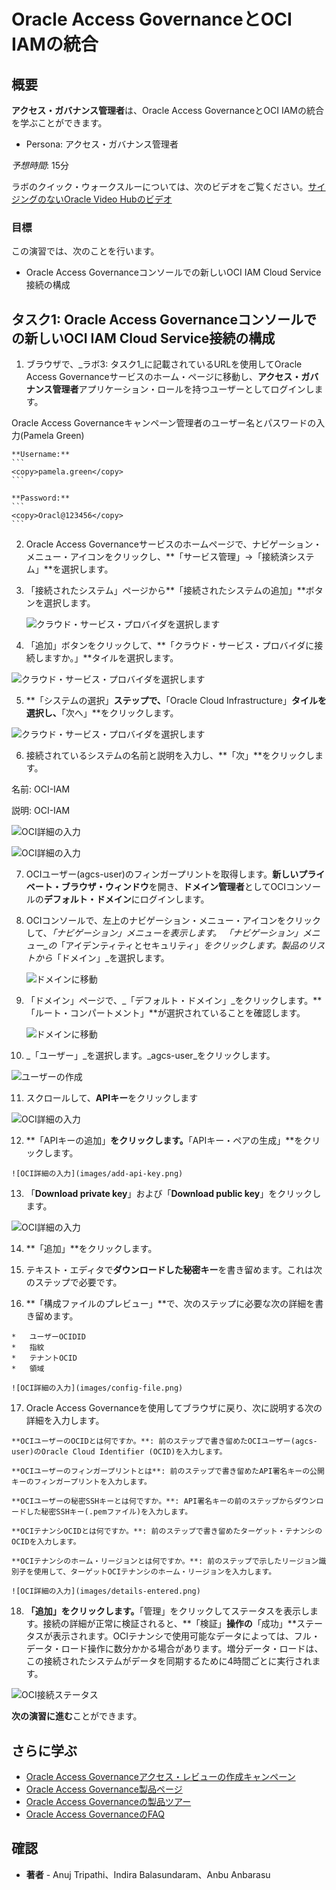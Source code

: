# Oracle Access GovernanceとOCI IAMの統合

## 概要

**アクセス・ガバナンス管理者**は、Oracle Access GovernanceとOCI IAMの統合を学ぶことができます。

*   Persona: アクセス・ガバナンス管理者

_予想時間_: 15分

ラボのクイック・ウォークスルーについては、次のビデオをご覧ください。[サイジングのないOracle Video Hubのビデオ](videohub:1_cupvwe5w)

### 目標

この演習では、次のことを行います。

*   Oracle Access Governanceコンソールでの新しいOCI IAM Cloud Service接続の構成

## タスク1: Oracle Access Governanceコンソールでの新しいOCI IAM Cloud Service接続の構成

1.  ブラウザで、_ラボ3: タスク1_に記載されているURLを使用してOracle Access Governanceサービスのホーム・ページに移動し、**アクセス・ガバナンス管理者**アプリケーション・ロールを持つユーザーとしてログインします。

Oracle Access Governanceキャンペーン管理者のユーザー名とパスワードの入力(Pamela Green)

    **Username:**
    ```
    <copy>pamela.green</copy>
    ```
    
    **Password:**
    ```
    <copy>Oracl@123456</copy>
    ```
    

2.  Oracle Access Governanceサービスのホームページで、ナビゲーション・メニュー・アイコンをクリックし、**「サービス管理」→「接続済システム」**を選択します。
    
3.  「接続されたシステム」ページから**「接続されたシステムの追加」**ボタンを選択します。
    
    ![クラウド・サービス・プロバイダを選択します](images/add-system.png)
    
4.  「追加」ボタンをクリックして、**「クラウド・サービス・プロバイダに接続しますか。」**タイルを選択します。
    

![クラウド・サービス・プロバイダを選択します](images/select-cloud-provider.png)

5.  **「システムの選択」**ステップで、**「Oracle Cloud Infrastructure」**タイルを選択し、**「次へ」**をクリックします。

![クラウド・サービス・プロバイダを選択します](images/select-oci.png)

6.  接続されているシステムの名前と説明を入力し、**「次」**をクリックします。

名前: OCI-IAM

説明: OCI-IAM

![OCI詳細の入力](images/enter-oci-system-name.png)

![OCI詳細の入力](images/enter-data.png)

7.  OCIユーザー(agcs-user)のフィンガープリントを取得します。**新しいプライベート・ブラウザ・ウィンドウ**を開き、**ドメイン管理者**としてOCIコンソールの**デフォルト・ドメイン**にログインします。
    
8.  OCIコンソールで、左上のナビゲーション・メニュー・アイコンをクリックして、_「ナビゲーション」メニューを表示します。_ _「ナビゲーション」メニュー_の_「アイデンティティとセキュリティ」_をクリックします。製品のリストから_「ドメイン」_を選択します。
    
    ![ドメインに移動](images/navigate-domains.png)
    
9.  「ドメイン」ページで、_「デフォルト・ドメイン」_をクリックします。**「ルート・コンパートメント」**が選択されていることを確認します。
    
    ![ドメインに移動](images/default-domain.png)
    
10.  _「ユーザー」_を選択します。_agcs-user_をクリックします。
    

![ユーザーの作成](images/select-users.png)

11.  スクロールして、**APIキー**をクリックします

![OCI詳細の入力](images/api.png)

12.  **「APIキーの追加」**をクリックします。**「APIキー・ペアの生成」**をクリックします。
    
    ![OCI詳細の入力](images/add-api-key.png)
    
13.  「**Download private key**」および「**Download public key**」をクリックします。
    

![OCI詳細の入力](images/click-add.png)

14.  **「追加」**をクリックします。
    
15.  テキスト・エディタで**ダウンロードした秘密キー**を書き留めます。これは次のステップで必要です。
    
16.  **「構成ファイルのプレビュー」**で、次のステップに必要な次の詳細を書き留めます。
    
    *   ユーザーOCIDID
    *   指紋
    *   テナントOCID
    *   領域
    
    ![OCI詳細の入力](images/config-file.png)
    
17.  Oracle Access Governanceを使用してブラウザに戻り、次に説明する次の詳細を入力します。
    
    **OCIユーザーのOCIDとは何ですか。**: 前のステップで書き留めたOCIユーザー(agcs-user)のOracle Cloud Identifier (OCID)を入力します。
    
    **OCIユーザーのフィンガープリントとは**: 前のステップで書き留めたAPI署名キーの公開キーのフィンガープリントを入力します。
    
    **OCIユーザーの秘密SSHキーとは何ですか。**: API署名キーの前のステップからダウンロードした秘密SSHキー(.pemファイル)を入力します。
    
    **OCIテナンシOCIDとは何ですか。**: 前のステップで書き留めたターゲット・テナンシのOCIDを入力します。
    
    **OCIテナンシのホーム・リージョンとは何ですか。**: 前のステップで示したリージョン識別子を使用して、ターゲットOCIテナンシのホーム・リージョンを入力します。
    
    ![OCI詳細の入力](images/details-entered.png)
    
18.  **「追加」をクリックします。**「管理」をクリックしてステータスを表示します。接続の詳細が正常に検証されると、**「検証」**操作の**「成功」**ステータスが表示されます。OCIテナンシで使用可能なデータによっては、フル・データ・ロード操作に数分かかる場合があります。増分データ・ロードは、この接続されたシステムがデータを同期するために4時間ごとに実行されます。
    

![OCI接続ステータス](images/oci-connection-status.png)

**次の演習に進む**ことができます。

## さらに学ぶ

*   [Oracle Access Governanceアクセス・レビューの作成キャンペーン](https://docs.oracle.com/en/cloud/paas/access-governance/pdapg/index.html)
*   [Oracle Access Governance製品ページ](https://www.oracle.com/security/cloud-security/access-governance/)
*   [Oracle Access Governanceの製品ツアー](https://www.oracle.com/webfolder/s/quicktours/paas/pt-sec-access-governance/index.html)
*   [Oracle Access GovernanceのFAQ](https://www.oracle.com/security/cloud-security/access-governance/faq/)

## 確認

*   **著者** - Anuj Tripathi、Indira Balasundaram、Anbu Anbarasu